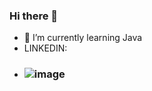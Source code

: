 ### Hi there 👋
- 🌱 I’m currently learning Java
- LINKEDIN:
- ### ![image](https://user-images.githubusercontent.com/126487118/226143585-02207fd7-d50f-4cd5-b821-a92cf2144087.png)
<!--
**YaniYakimov/YaniYakimov** is a ✨ _special_ ✨ repository because its `README.md` (this file) appears on your GitHub profile.

Here are some ideas to get you started:

- 🔭 I’m currently working on ...
- 🌱 I’m currently learning ...
- 👯 I’m looking to collaborate on ...
- 🤔 I’m looking for help with ...
- 💬 Ask me about ...
- 📫 How to reach me: ...
- 😄 Pronouns: ...
- ⚡ Fun fact: ...
-->
